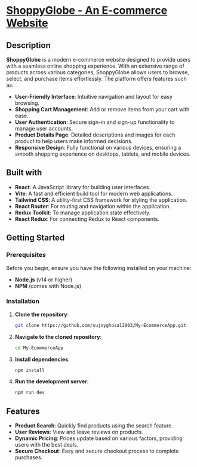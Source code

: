 

# [ShoppyGlobe - An E-commerce Website](https://github.com/sujoyghosal2003/My-EcommerceApp)

## Description

**ShoppyGlobe** is a modern e-commerce website designed to provide users with a seamless online shopping experience. With an extensive range of products across various categories, ShoppyGlobe allows users to browse, select, and purchase items effortlessly. The platform offers features such as:

- **User-Friendly Interface**: Intuitive navigation and layout for easy browsing.
- **Shopping Cart Management**: Add or remove items from your cart with ease.
- **User Authentication**: Secure sign-in and sign-up functionality to manage user accounts.
- **Product Details Page**: Detailed descriptions and images for each product to help users make informed decisions.
- **Responsive Design**: Fully functional on various devices, ensuring a smooth shopping experience on desktops, tablets, and mobile devices.

## Built with

- **React**: A JavaScript library for building user interfaces.
- **Vite**: A fast and efficient build tool for modern web applications.
- **Tailwind CSS**: A utility-first CSS framework for styling the application.
- **React Router**: For routing and navigation within the application.
- **Redux Toolkit**: To manage application state effectively.
- **React Redux**: For connecting Redux to React components.

## Getting Started

### Prerequisites

Before you begin, ensure you have the following installed on your machine:

- **Node.js** (v14 or higher)
- **NPM** (comes with Node.js)

### Installation

1. **Clone the repository**:

   ```bash
   git clone https://github.com/sujoyghosal2003/My-EcommerceApp.git
   ```

2. **Navigate to the cloned repository**:

   ```bash
   cd My-EcommerceApp
   ```

3. **Install dependencies**:

   ```bash
   npm install
   ```

4. **Run the development server**:

   ```bash
   npm run dev
   ```



## Features

- **Product Search**: Quickly find products using the search feature.
- **User Reviews**: View and leave reviews on products.
- **Dynamic Pricing**: Prices update based on various factors, providing users with the best deals.
- **Secure Checkout**: Easy and secure checkout process to complete purchases.

